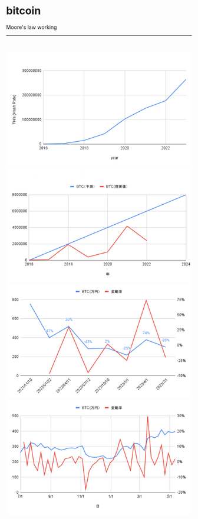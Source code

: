 # bitcoin
Moore's law working
<br>
<hr>
<h3><h3>
<br>
<img src="https://github.com/27dvz3279/btc/blob/main/hr.png">
<br>
<img src="https://github.com/27dvz3279/btc/blob/main/long.png">
<br>
<img src="https://github.com/27dvz3279/btc/blob/main/chart2.png">
<br>
<img src="https://github.com/27dvz3279/btc/blob/main/day2.png">
